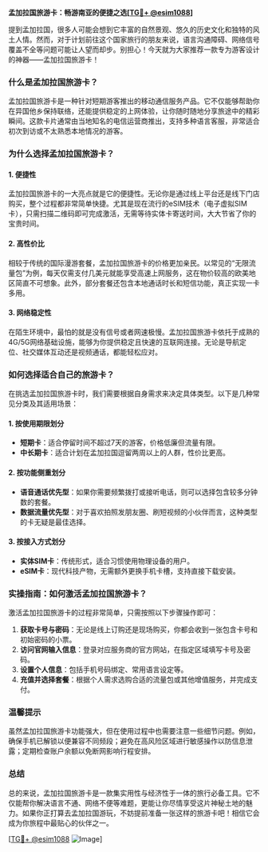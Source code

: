 **孟加拉国旅游卡：畅游南亚的便捷之选[[TG💪+ @esim1088](https://t.me/s/esim1088)]**

提到孟加拉国，很多人可能会想到它丰富的自然景观、悠久的历史文化和独特的风土人情。然而，对于计划前往这个国家旅行的朋友来说，语言沟通障碍、网络信号覆盖不全等问题可能让人望而却步。别担心！今天就为大家推荐一款专为游客设计的神器——孟加拉国旅游卡！

### 什么是孟加拉国旅游卡？

孟加拉国旅游卡是一种针对短期游客推出的移动通信服务产品。它不仅能够帮助你在异国他乡保持联络，还能提供稳定的上网体验，让你随时随地分享旅途中的精彩瞬间。这款卡片通常由当地知名的电信运营商推出，支持多种语言客服，非常适合初次到访或不太熟悉本地情况的游客。

### 为什么选择孟加拉国旅游卡？

#### 1. **便捷性**
   孟加拉国旅游卡的一大亮点就是它的便捷性。无论你是通过线上平台还是线下门店购买，整个过程都非常简单快捷。尤其是现在流行的eSIM技术（电子虚拟SIM卡），只需扫描二维码即可完成激活，无需等待实体卡寄送时间，大大节省了你的宝贵时间。

#### 2. **高性价比**
   相较于传统的国际漫游套餐，孟加拉国旅游卡的价格更加亲民。以常见的“无限流量包”为例，每天仅需支付几美元就能享受高速上网服务，这在物价较高的欧美地区简直不可想象。此外，部分套餐还包含本地通话时长和短信功能，真正实现一卡多用。

#### 3. **网络稳定性**
   在陌生环境中，最怕的就是没有信号或者网速极慢。孟加拉国旅游卡依托于成熟的4G/5G网络基础设施，能够为你提供稳定且快速的互联网连接。无论是导航定位、社交媒体互动还是视频通话，都能轻松应对。

### 如何选择适合自己的旅游卡？

在挑选孟加拉国旅游卡时，我们需要根据自身需求来决定具体类型。以下是几种常见分类及其适用场景：

#### 1. **按使用期限划分**
   - **短期卡**：适合停留时间不超过7天的游客，价格低廉但流量有限。
   - **中长期卡**：适合计划在孟加拉国逗留两周以上的人群，性价比更高。
   
#### 2. **按功能侧重划分**
   - **语音通话优先型**：如果你需要频繁拨打或接听电话，则可以选择包含较多分钟数的套餐。
   - **数据流量优先型**：对于喜欢拍照发朋友圈、刷短视频的小伙伴而言，这种类型的卡无疑是最佳选择。

#### 3. **按接入方式划分**
   - **实体SIM卡**：传统形式，适合习惯使用物理设备的用户。
   - **eSIM卡**：现代科技产物，无需额外更换手机卡槽，支持直接下载安装。

### 实操指南：如何激活孟加拉国旅游卡？

激活孟加拉国旅游卡的过程非常简单，只需按照以下步骤操作即可：

1. **获取卡号与密码**：无论是线上订购还是现场购买，你都会收到一张包含卡号和初始密码的小票。
2. **访问官网输入信息**：登录对应服务商的官方网站，在指定区域填写卡号及密码。
3. **设置个人信息**：包括手机号码绑定、常用语言设定等。
4. **充值并选择套餐**：根据个人需求选购合适的流量包或其他增值服务，并完成支付。

### 温馨提示

虽然孟加拉国旅游卡功能强大，但在使用过程中也需要注意一些细节问题。例如，确保手机已解锁以便兼容不同频段；避免在高风险区域进行敏感操作以防信息泄露；定期检查账户余额以免断网影响行程安排。

### 总结

总的来说，孟加拉国旅游卡是一款集实用性与经济性于一体的旅行必备工具。它不仅能帮你解决语言不通、网络不便等难题，更能让你尽情享受这片神秘土地的魅力。如果你正打算去孟加拉国游玩，不妨提前准备一张这样的旅游卡吧！相信它会成为你旅程中最贴心的伙伴之一。

[[TG💪+ @esim1088](https://t.me/s/esim1088) ![Image](https://i.postimg.cc/4NQfJmqS/Snipaste-2025-05-13-00-14-12.png)]